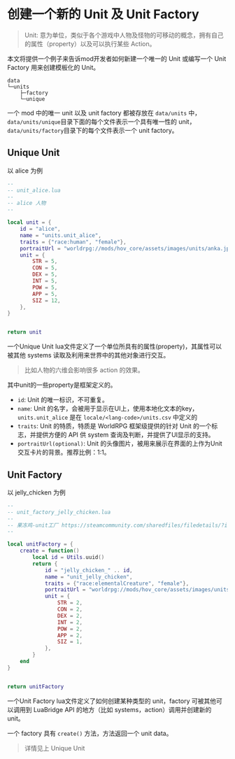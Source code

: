 # 创建一个新的 Unit 及 Unit Factory

> Unit: 意为单位，类似于各个游戏中人物及怪物的可移动的概念，拥有自己的属性（property）以及可以执行某些 Action。

本文将提供一个例子来告诉mod开发者如何新建一个唯一的 Unit 或编写一个 Unit Factory 用来创建模板化的 Unit。

```tree
data
└─units
    ├─factory
    └─unique
```

一个 mod 中的唯一 unit 以及 unit factory 都被存放在 `data/units` 中，`data/units/unique`目录下面的每个文件表示一个具有唯一性的 unit，`data/units/factory`目录下的每个文件表示一个 unit factory。

## Unique Unit

以 alice 为例

```lua
--
-- unit_alice.lua
--
-- alice 人物
--

local unit = {
    id = "alice",
    name = "units.unit_alice",
    traits = {"race:human", "female"},
    portraitUrl = "worldrpg://mods/hov_core/assets/images/units/anka.jpg",
    unit = {
        STR = 5,
        CON = 5,
        DEX = 5,
        INT = 5,
        POW = 5,
        APP = 5,
        SIZ = 12,
    },
}


return unit
```

一个Unique Unit lua文件定义了一个单位所具有的属性(property)，其属性可以被其他 systems 读取及利用来世界中的其他对象进行交互。
> 比如人物的六维会影响很多 action 的效果。

其中unit的一些property是框架定义的。
* `id`: Unit 的唯一标识，不可重复。
* `name`: Unit 的名字，会被用于显示在UI上，使用本地化文本的key，`units.unit_alice` 是在 `locale/<lang-code>/units.csv` 中定义的
* `traits`: Unit 的特质，特质是 WorldRPG 框架级提供的针对 Unit 的一个标志，并提供方便的 API 供 system 查询及判断，并提供了UI显示的支持。
* `portraitUrl(optional)`: Unit 的头像图片，被用来展示在界面的上作为Unit交互卡片的背景。推荐比例：1:1。


## Unit Factory

以 jelly_chicken 为例

```lua
--
-- unit_factory_jelly_chicken.lua
--
-- 果冻鸡-unit工厂 https://steamcommunity.com/sharedfiles/filedetails/?id=1381023116
--

local unitFactory = {
    create = function()
        local id = Utils.uuid()
        return {
            id = "jelly_chicken_" .. id,
            name = "unit_jelly_chicken",
            traits = {"race:elementalCreature", "female"},
            portraitUrl = "worldrpg://mods/hov_core/assets/images/units/anka.jpg",
            unit = {
                STR = 2,
                CON = 2,
                DEX = 2,
                INT = 2,
                POW = 2,
                APP = 2,
                SIZ = 1,
            },
        }
    end
}


return unitFactory
```

一个Unit Factory lua文件定义了如何创建某种类型的 unit，factory 可被其他可以调用到 LuaBridge API 的地方（比如 systems，action）调用并创建新的 unit。

一个 factory 具有 `create()` 方法，方法返回一个 unit data。

> 详情见上 Unique Unit
